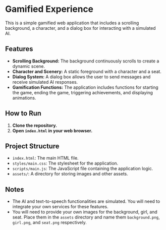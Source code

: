 # Gamified Experience

This is a simple gamified web application that includes a scrolling background, a character, and a dialog box for interacting with a simulated AI.

## Features

*   **Scrolling Background:** The background continuously scrolls to create a dynamic scene.
*   **Character and Scenery:** A static foreground with a character and a seat.
*   **Dialog System:** A dialog box allows the user to send messages and receive simulated AI responses.
*   **Gamification Functions:** The application includes functions for starting the game, ending the game, triggering achievements, and displaying animations.

## How to Run

1.  **Clone the repository.**
2.  **Open `index.html` in your web browser.**

## Project Structure

*   `index.html`: The main HTML file.
*   `styles/main.css`: The stylesheet for the application.
*   `scripts/main.js`: The JavaScript file containing the application logic.
*   `assets/`: A directory for storing images and other assets.

## Notes

*   The AI and text-to-speech functionalities are simulated. You will need to integrate your own services for these features.
*   You will need to provide your own images for the background, girl, and seat. Place them in the `assets` directory and name them `background.png`, `girl.png`, and `seat.png` respectively.
